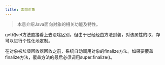 ```yaml
---
title: 面向对象
---
```


> 本意介绍Java面向对象的相关功能及特性。

get和set方法直接看上去没啥区别，但由于已经经由方法封装，对该属性的取、存可以进行个性化地定制。

在对象被垃圾回收器回收之前，系统自动调用对象的finalize方法。如果要覆盖finalize方法，覆盖方法的最后必须调用super.finalize()。

